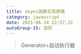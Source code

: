 ```yaml
---
title: async函数实现原理
category: javascript
date: 2021-06-24 22:57:22
autoGroup-15: 进阶
---
```


> Generator+自动执行器

